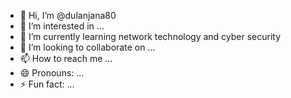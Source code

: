 - 👋 Hi, I’m @dulanjana80
- 👀 I’m interested in ...
- 🌱 I’m currently learning network technology and cyber security
- 💞️ I’m looking to collaborate on ...
- 📫 How to reach me ...
- 😄 Pronouns: ...
- ⚡ Fun fact: ...

<!---
dulanjana80/dulanjana80 is a ✨ special ✨ repository because its `README.md` (this file) appears on your GitHub profile.
You can click the Preview link to take a look at your changes.
--->
